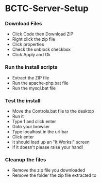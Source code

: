 # BCTC-Server-Setup
### Download Files
* Click Code then Download ZIP
* Right click the zip file
* Click properties
* Check the unblock checkbox
* Click Apply and Ok
### Run the install scripts
* Extract the ZIP file
* Run the apache-php.bat file
* Run the mysql.bat file
### Test the install
* Move the Controls.bat file to the desktop
* Run it
* Type 1 and click enter
* Goto your browser
* Type localhost in the url bar
* Click enter
* It should load up an "It Works!" screen
* If it doesn't please raise your hand!
### Cleanup the files
* Remove the zip file you downloaded
* Remove the folder the zip file extracted to
